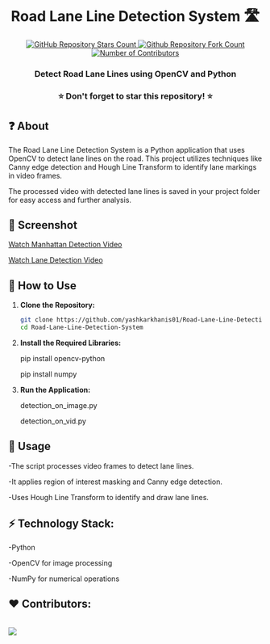 <h1 align="center">Road Lane Line Detection System 🛣️</h1>
<p align="center">
  <a href="https://github.com/yashkarkhanis01/Road-Lane-Line-Detection-System">
   <img alt="GitHub Repository Stars Count" src="https://img.shields.io/github/stars/yashkarkhanis01/Road-Lane-Line-Detection-System?style=social" />
  </a>
  <a href="https://github.com/yashkarkhanis01/Road-Lane-Line-Detection-System">
  <img alt="Github Repository Fork Count" src="https://img.shields.io/github/forks/yashkarkhanis01/Road-Lane-Line-Detection-System?style=social">
  </a>
  <a href="https://github.com/yashkarkhanis01/Road-Lane-Line-Detection-System">
   <img alt="Number of Contributors" src="https://img.shields.io/github/contributors/yashkarkhanis01/Road-Lane-Line-Detection-System?style=social">
  </a>    
</p>
<h3 align="center">Detect Road Lane Lines using OpenCV and Python</h3>

<h3 align="center"> ⭐ Don't forget to star this repository! ⭐ </h3>

## ❓ About
The Road Lane Line Detection System is a Python application that uses OpenCV to detect lane lines on the road. This project utilizes techniques like Canny edge detection and Hough Line Transform to identify lane markings in video frames.

The processed video with detected lane lines is saved in your project folder for easy access and further analysis.

## 📸 Screenshot

[Watch Manhattan Detection Video](https://github.com/yashkarkhanis01/Road-Lane-Line-Detection-System/blob/main/output/Manhattan_detection.avi)

[Watch Lane Detection Video](https://github.com/yashkarkhanis01/Road-Lane-Line-Detection-System/blob/main/output/lane_detection.avi)


## 🚀 How to Use
1. **Clone the Repository:**
   ```bash
   git clone https://github.com/yashkarkhanis01/Road-Lane-Line-Detection-System.git
   cd Road-Lane-Line-Detection-System

   
2. **Install the Required Libraries:**

   pip install opencv-python

   pip install numpy


3. **Run the Application:**

   detection_on_image.py 

   detection_on_vid.py
   
## 🤔 Usage

-The script processes video frames to detect lane lines.

-It applies region of interest masking and Canny edge detection.

-Uses Hough Line Transform to identify and draw lane lines.

## ⚡ Technology Stack:

-Python

-OpenCV for image processing

-NumPy for numerical operations

## ❤️ Contributors:
<br>
<a href="https://github.com/yashkarkhanis01/Customer-Support-Chatbot/graphs/contributors">
  <img src="https://contrib.rocks/image?repo=yashkarkhanis01/Customer-Support-Chatbot&&max=817" />
</a>
</br>

